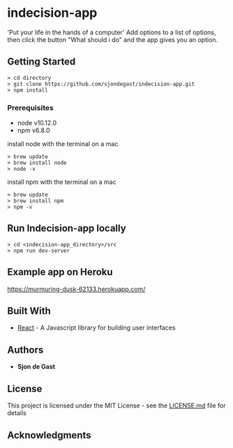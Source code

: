 # indecision-app

'Put your life in the hands of a computer'
Add options to a list of options, then click the button "What should i do" and the app gives you an option.


## Getting Started

```
> cd directory
> git clone https://github.com/sjondegast/indecision-app.git
> npm install
```

### Prerequisites

- node v10.12.0
- npm v6.8.0

install node with the terminal on a mac
```
> brew update
> brew install node
> node -v
```
install npm with the terminal on a mac
```
> brew update
> brew install npm
> npm -v
```

## Run Indecision-app locally

```
> cd <indecision-app_directory>/src
> npm run dev-server
```
## Example app on Heroku

https://murmuring-dusk-62133.herokuapp.com/


## Built With

* [React](http://www.dropwizard.io/1.0.2/docs/) - A Javascript library for building user interfaces

## Authors

* **Sjon de Gast** 

## License

This project is licensed under the MIT License - see the [LICENSE.md](LICENSE.md) file for details

## Acknowledgments
